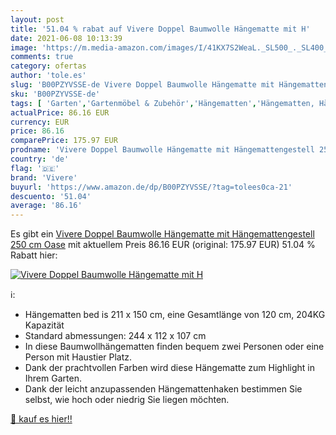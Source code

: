 ```yaml
---
layout: post
title: '51.04 % rabat auf Vivere Doppel Baumwolle Hängematte mit H'
date: 2021-06-08 10:13:39
image: 'https://m.media-amazon.com/images/I/41KX7S2WeaL._SL500_._SL400_.jpg'
comments: true
category: ofertas
author: 'tole.es'
slug: 'B00PZYVSSE-de Vivere Doppel Baumwolle Hängematte mit Hängemattengestell...'
sku: 'B00PZYVSSE-de'
tags: [ 'Garten','Gartenmöbel & Zubehör','Hängematten','Hängematten, Hängesessel & Zubehör','Regular Stores','Shops','vivere', ]
actualPrice: 86.16 EUR
currency: EUR
price: 86.16
comparePrice: 175.97 EUR
prodname: 'Vivere Doppel Baumwolle Hängematte mit Hängemattengestell 250 cm  Oase'
country: 'de'
flag: '🇩🇪'
brand: 'Vivere'
buyurl: 'https://www.amazon.de/dp/B00PZYVSSE/?tag=tolees0ca-21'
descuento: '51.04'
average: '86.16'
---
```


Es gibt ein [Vivere Doppel Baumwolle Hängematte mit Hängemattengestell 250 cm  Oase](https://www.amazon.de/dp/B00PZYVSSE/?tag=tolees0ca-21) mit aktuellem Preis 86.16 EUR (original: 175.97 EUR) 51.04 % Rabatt hier:

[![Vivere Doppel Baumwolle Hängematte mit H](https://m.media-amazon.com/images/I/41KX7S2WeaL._SL500_._SL400_.jpg)](https://www.amazon.de/dp/B00PZYVSSE/?tag=tolees0ca-21)

ℹ️:

- Hängematten bed is 211 x 150 cm, eine Gesamtlänge von 120 cm, 204KG Kapazität
- Standard abmessungen: 244 x 112 x 107 cm
- In diese Baumwollhängematten finden bequem zwei Personen oder eine Person mit Haustier Platz.
- Dank der prachtvollen Farben wird diese Hängematte zum Highlight in Ihrem Garten.
- Dank der leicht anzupassenden Hängemattenhaken bestimmen Sie selbst, wie hoch oder niedrig Sie liegen möchten.

[🛒 kauf es hier!!](https://www.amazon.de/dp/B00PZYVSSE/?tag=tolees0ca-21)
